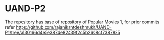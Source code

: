 # UAND-P2

The repository has base of repository of Popular Movies 1, for prior commits refer https://github.com/rajanikantdeshmukh/UAND-P1/tree/a130166d4e5e3874e82439f2c5b2608cf7387885
